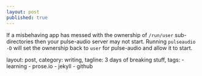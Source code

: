 ```yaml
---
layout: post
published: true
---
```


If a misbehaving app has messed with the ownership of `/run/user` sub-directories then your pulse-audio server may not start. Running `pulseaudio -D` will set the ownership back to `user` for pulse-audio and allow it to start.

layout: post, category: writing, tagline: 3 days of breaking stuff, tags: - learning - prose.io - jekyll - github